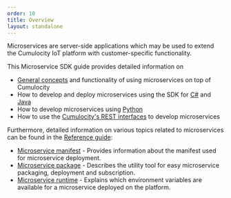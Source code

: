 ```yaml
---
order: 10
title: Overview
layout: standalone
---
```


Microservices are server-side applications which may be used to extend the Cumulocity IoT platform with customer-specific functionality.

This Microservice SDK guide provides detailed information on

* [General concepts](/guides/microservice-sdk/concept) and functionality of using microservices on top of Cumulocity
* How to develop and deploy microservices using the SDK for [C#](/guides/microservice-sdk/cs) and [Java](/guides/microservice-sdk/java)
* How to develop microservices using [Python](/guides/microservice-sdk/http)
* How to use the [Cumulocity's REST interfaces](/guides/microservice-sdk/rest) to develop microservices

Furthermore, detailed information on various topics related to microservices can be found in the [Reference guide](/guides/reference):

* [Microservice manifest](/guides/reference/microservice-manifest) - Provides information about the manifest used for microservice deployment.
* [Microservice package](/guides/reference/microservice-package) - Describes the utility tool for easy microservice packaging, deployment and subscription.
* [Microservice runtime](/guides/reference/microservice-runtime) - Explains which environment variables are available for a microservice deployed on the platform.
